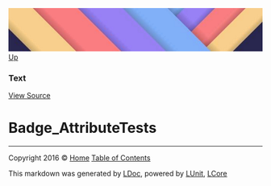 ![](../Content/LDoc-banner-small.png "")
[Up](Text.md)

### Text
[View Source](../Markdown/Text/Text.cs)

# Badge_AttributeTests



---

Copyright 2016 &copy; [Home](../../README.md) [Table of Contents](../../TableOfContents.md)

This markdown was generated by [LDoc](https://github.com/CodeSingularity/LDoc), powered by [LUnit](https://github.com/CodeSingularity/LUnit), [LCore](https://github.com/CodeSingularity/LCore)
